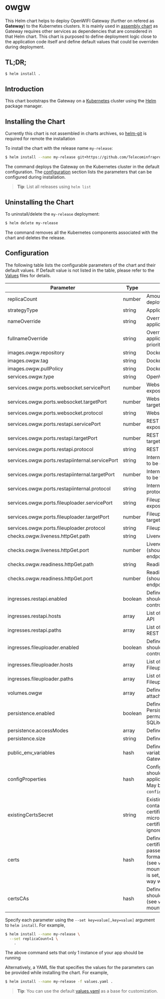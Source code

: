 # owgw

This Helm chart helps to deploy OpenWIFI Gateway (further on refered as __Gateway__) to the Kubernetes clusters. It is mainly used in [assembly chart](https://github.com/Telecominfraproject/wlan-cloud-ucentral-deploy/tree/main/chart) as Gateway requires other services as dependencies that are considered in that Helm chart. This chart is purposed to define deployment logic close to the application code itself and define default values that could be overriden during deployment.


## TL;DR;

```bash
$ helm install .
```

## Introduction

This chart bootstraps the Gateway on a [Kubernetes](http://kubernetes.io) cluster using the [Helm](https://helm.sh) package manager.

## Installing the Chart

Currently this chart is not assembled in charts archives, so [helm-git](https://github.com/aslafy-z/helm-git) is required for remote the installation

To install the chart with the release name `my-release`:

```bash
$ helm install --name my-release git+https://github.com/Telecominfraproject/wlan-cloud-ucentralgw@helm/owgw-0.1.0.tgz?ref=master
```

The command deploys the Gateway on the Kubernetes cluster in the default configuration. The [configuration](#configuration) section lists the parameters that can be configured during installation.

> **Tip**: List all releases using `helm list`

## Uninstalling the Chart

To uninstall/delete the `my-release` deployment:

```bash
$ helm delete my-release
```

The command removes all the Kubernetes components associated with the chart and deletes the release.

## Configuration

The following table lists the configurable parameters of the chart and their default values. If Default value is not listed in the table, please refer to the [Values](values.yaml) files for details.

| Parameter | Type | Description | Default |
|-----------|------|-------------|---------|
| replicaCount | number | Amount of replicas to be deployed | `1` |
| strategyType | string | Application deployment strategy | `'Recreate'` |
| nameOverride | string | Override to be used for application deployment |  |
| fullnameOverride | string | Override to be used for application deployment (has priority over nameOverride) |  |
| images.owgw.repository | string | Docker image repository |  |
| images.owgw.tag | string | Docker image tag | `'master'` |
| images.owgw.pullPolicy | string | Docker image pull policy | `'Always'` |
| services.owgw.type | string | OpenWIFI Gateway service type | `'LoadBalancer'` |
| services.owgw.ports.websocket.servicePort | number | Websocket endpoint port to be exposed on service | `15002` |
| services.owgw.ports.websocket.targetPort | number | Websocket endpoint port to be targeted by service | `15002` |
| services.owgw.ports.websocket.protocol | string | Websocket endpoint protocol | `'TCP'` |
| services.owgw.ports.restapi.servicePort | number | REST API endpoint port to be exposed on service | `16002` |
| services.owgw.ports.restapi.targetPort | number | REST API endpoint port to be targeted by service | `16002` |
| services.owgw.ports.restapi.protocol | string | REST API endpoint protocol | `'TCP'` |
| services.owgw.ports.restapiinternal.servicePort | string | Internal REST API endpoint port to be exposed on service | `17002` |
| services.owgw.ports.restapiinternal.targetPort | number | Internal REST API endpoint port to be targeted by service | `17002` |
| services.owgw.ports.restapiinternal.protocol | string | Internal REST API endpoint protocol | `'TCP'` |
| services.owgw.ports.fileuploader.servicePort | string | Fileuploader endpoint port to be exposed on service | `16003` |
| services.owgw.ports.fileuploader.targetPort | number | Fileuploader endpoint port to be targeted by service | `16003` |
| services.owgw.ports.fileuploader.protocol | string | Fileuploader endpoint protocol | `'TCP'` |
| checks.owgw.liveness.httpGet.path | string | Liveness check path to be used | `'/'` |
| checks.owgw.liveness.httpGet.port | number | Liveness check port to be used (should be pointint to ALB endpoint) | `16102` |
| checks.owgw.readiness.httpGet.path | string | Readiness check path to be used | `'/'` |
| checks.owgw.readiness.httpGet.port | number | Readiness check port to be used (should be pointint to ALB endpoint) | `16102` |
| ingresses.restapi.enabled | boolean | Defines if REST API endpoint should be exposed via Ingress controller | `False` |
| ingresses.restapi.hosts | array | List of hosts for exposed REST API |  |
| ingresses.restapi.paths | array | List of paths to be exposed for REST API |  |
| ingresses.fileuploader.enabled | boolean | Defines if Fileuploader endpoint should be exposed via Ingress controller | `False` |
| ingresses.fileuploader.hosts | array | List of hosts for exposed Fileuploader |  |
| ingresses.fileuploader.paths | array | List of paths for exposed Fileuploader |  |
| volumes.owgw | array | Defines list of volumes to be attached to the Gateway |  |
| persistence.enabled | boolean | Defines if the Gateway requires Persistent Volume (required for permanent files storage and SQLite DB if enabled) | `True` |
| persistence.accessModes | array | Defines PV access modes |  |
| persistence.size | string | Defines PV size | `'10Gi'` |
| public_env_variables | hash | Defines list of environment variables to be passed to the Gateway | |
| configProperties | hash | Configuration properties that should be passed to the application in `owgw.properties`. May be passed by key in set (i.e. `configProperties."rtty\.token"`) | |
| existingCertsSecret | string | Existing Kubernetes secret containing all required certificates and private keys for microservice operation. If set, certificates from `certs` key are ignored | `""` |
| certs | hash | Defines files (keys and certificates) that should be passed to the Gateway (PEM format is adviced to be used) (see `volumes.owgw` on where it is mounted). If `existingCertsSecret` is set, certificates passed this way will not be used. |  |
| certsCAs | hash | Defines files with CAs that should be passed to the Gateway (see `volumes.owgw` on where it is mounted) |  |


Specify each parameter using the `--set key=value[,key=value]` argument to `helm install`. For example,

```bash
$ helm install --name my-release \
  --set replicaCount=1 \
    .
```

The above command sets that only 1 instance of your app should be running

Alternatively, a YAML file that specifies the values for the parameters can be provided while installing the chart. For example,

```bash
$ helm install --name my-release -f values.yaml .
```

> **Tip**: You can use the default [values.yaml](values.yaml) as a base for customization.
